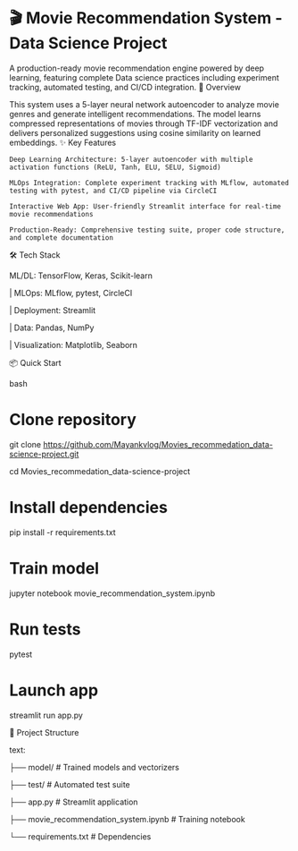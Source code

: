 
#  🎬 Movie Recommendation System - Data Science Project

A production-ready movie recommendation engine powered by deep learning, featuring complete Data science practices including experiment tracking, automated testing, and CI/CD integration.
🚀 Overview

This system uses a 5-layer neural network autoencoder to analyze movie genres and generate intelligent recommendations. The model learns compressed representations of movies through TF-IDF vectorization and delivers personalized suggestions using cosine similarity on learned embeddings.
✨ Key Features

    Deep Learning Architecture: 5-layer autoencoder with multiple activation functions (ReLU, Tanh, ELU, SELU, Sigmoid)

    MLOps Integration: Complete experiment tracking with MLflow, automated testing with pytest, and CI/CD pipeline via CircleCI

    Interactive Web App: User-friendly Streamlit interface for real-time movie recommendations

    Production-Ready: Comprehensive testing suite, proper code structure, and complete documentation

🛠️ Tech Stack

ML/DL: TensorFlow, Keras, Scikit-learn 

| MLOps: MLflow, pytest, CircleCI

| Deployment: Streamlit 

| Data: Pandas, NumPy 

| Visualization: Matplotlib, Seaborn

📦 Quick Start

bash
# Clone repository
git clone https://github.com/Mayankvlog/Movies_recommedation_data-science-project.git

cd Movies_recommedation_data-science-project

# Install dependencies
pip install -r requirements.txt

# Train model
jupyter notebook movie_recommendation_system.ipynb

# Run tests
pytest

# Launch app
streamlit run app.py

🎯 Project Structure

text:

├── model/                  # Trained models and vectorizers

├── test/                   # Automated test suite

├── app.py                  # Streamlit application

├── movie_recommendation_system.ipynb  # Training notebook

└── requirements.txt        # Dependencies





